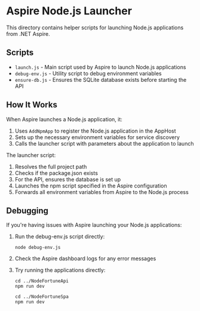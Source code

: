 # Aspire Node.js Launcher

This directory contains helper scripts for launching Node.js applications from .NET Aspire.

## Scripts

- `launch.js` - Main script used by Aspire to launch Node.js applications
- `debug-env.js` - Utility script to debug environment variables 
- `ensure-db.js` - Ensures the SQLite database exists before starting the API

## How It Works

When Aspire launches a Node.js application, it:

1. Uses `AddNpmApp` to register the Node.js application in the AppHost
2. Sets up the necessary environment variables for service discovery
3. Calls the launcher script with parameters about the application to launch

The launcher script:
1. Resolves the full project path
2. Checks if the package.json exists
3. For the API, ensures the database is set up
4. Launches the npm script specified in the Aspire configuration
5. Forwards all environment variables from Aspire to the Node.js process

## Debugging

If you're having issues with Aspire launching your Node.js applications:

1. Run the debug-env.js script directly:
   ```
   node debug-env.js
   ```

2. Check the Aspire dashboard logs for any error messages

3. Try running the applications directly:
   ```
   cd ../NodeFortuneApi
   npm run dev
   ```
   
   ```
   cd ../NodeFortuneSpa
   npm run dev
   ```

